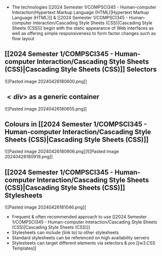 - The technologies [[2024 Semester 1/COMPSCI345 - Human-computer Interaction/Hypertext Markup Language (HTML)|Hypertext Markup Language (HTML)]] & [[2024 Semester 1/COMPSCI345 - Human-computer Interaction/Cascading Style Sheets (CSS)|Cascading Style Sheets (CSS)]] begin with the static appearance of Web interfaces as well as offering simple responsiveness to form factor changes such as flow layout
## [[2024 Semester 1/COMPSCI345 - Human-computer Interaction/Cascading Style Sheets (CSS)|Cascading Style Sheets (CSS)]] Selectors
![[Pasted image 20240426180600.png]]
## $<div>$ as a generic container
![[Pasted image 20240426180655.png]]
## Colours in [[2024 Semester 1/COMPSCI345 - Human-computer Interaction/Cascading Style Sheets (CSS)|Cascading Style Sheets (CSS)]]
![[Pasted image 20240426180906.png]]![[Pasted image 20240426180919.png]]
## [[2024 Semester 1/COMPSCI345 - Human-computer Interaction/Cascading Style Sheets (CSS)|Cascading Style Sheets (CSS)]] Stylesheets
![[Pasted image 20240426181046.png]]
- Frequent & often recommended approach to use [[2024 Semester 1/COMPSCI345 - Human-computer Interaction/Cascading Style Sheets (CSS)|Cascading Style Sheets (CSS)]]
- Stylesheets can include (link to) to other stylesheets
- Standard stylesheets can be referenced on high availability servers
- Stylesheets can target different elements via selectors & pro
[[w3.CSS Templates]]